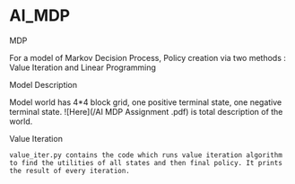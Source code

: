 # AI_MDP
MDP

For a model of Markov Decision Process, Policy creation via two methods : Value Iteration and Linear Programming

Model Description

Model world has 4*4 block grid, one positive terminal state, one negative terminal state. ![Here](/AI MDP Assignment .pdf) is total description of the world.

Value Iteration

    value_iter.py contains the code which runs value iteration algorithm to find the utilities of all states and then final policy. It prints the result of every iteration.

